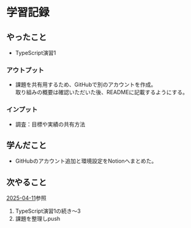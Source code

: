 # 学習記録

## やったこと
- TypeScript演習1

### アウトプット
- 課題を共有用するため、GitHubで別のアカウントを作成。  
取り組みの概要は確認いただいた後、READMEに記載するようにする。

### インプット
- 調査：目標や実績の共有方法

## 学んだこと
- GitHubのアカウント追加と環境設定をNotionへまとめた。

## 次やること
[2025-04-11](./2025-04-11.md)参照
1. TypeScript演習1の続き～3
1. 課題を整理しpush